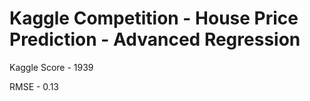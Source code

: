 # Kaggle Competition - House Price Prediction - Advanced Regression
Kaggle Score - 1939

RMSE - 0.13
